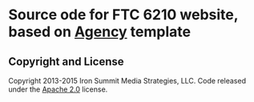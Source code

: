 # Source ode for FTC 6210 website, based on [Agency](http://startbootstrap.com/template-overviews/agency/) template

## Copyright and License

Copyright 2013-2015 Iron Summit Media Strategies, LLC. Code released under the [Apache 2.0](https://github.com/IronSummitMedia/startbootstrap-agency/blob/gh-pages/LICENSE) license.
